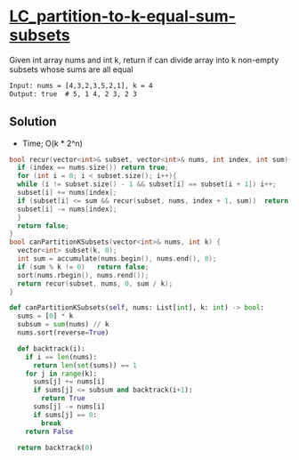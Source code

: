 # [LC_partition-to-k-equal-sum-subsets](https://leetcode.com/problems/partition-to-k-equal-sum-subsets)

Given int array nums and int k, return if can divide array into k non-empty subsets whose sums are all equal

```txt
Input: nums = [4,3,2,3,5,2,1], k = 4
Output: true  # 5, 1 4, 2 3, 2 3
```

## Solution

* Time; O(k * 2^n)

```cpp
bool recur(vector<int>& subset, vector<int>& nums, int index, int sum){
  if (index == nums.size()) return true;
  for (int i = 0; i < subset.size(); i++){
  while (i != subset.size() - 1 && subset[i] == subset[i + 1]) i++;
  subset[i] += nums[index];
  if (subset[i] <= sum && recur(subset, nums, index + 1, sum))  return true;
  subset[i] -= nums[index];
  }
  return false;
}
bool canPartitionKSubsets(vector<int>& nums, int k) {
  vector<int> subset(k, 0);
  int sum = accumulate(nums.begin(), nums.end(), 0);
  if (sum % k != 0)   return false;
  sort(nums.rbegin(), nums.rend());
  return recur(subset, nums, 0, sum / k);
}
```

```py
def canPartitionKSubsets(self, nums: List[int], k: int) -> bool:
  sums = [0] * k
  subsum = sum(nums) // k
  nums.sort(reverse=True)

  def backtrack(i):
    if i == len(nums):
      return len(set(sums)) == 1
    for j in range(k):
      sums[j] += nums[i]
      if sums[j] <= subsum and backtrack(i+1):
        return True
      sums[j] -= nums[i]
      if sums[j] == 0:
        break
    return False

  return backtrack(0)
```

